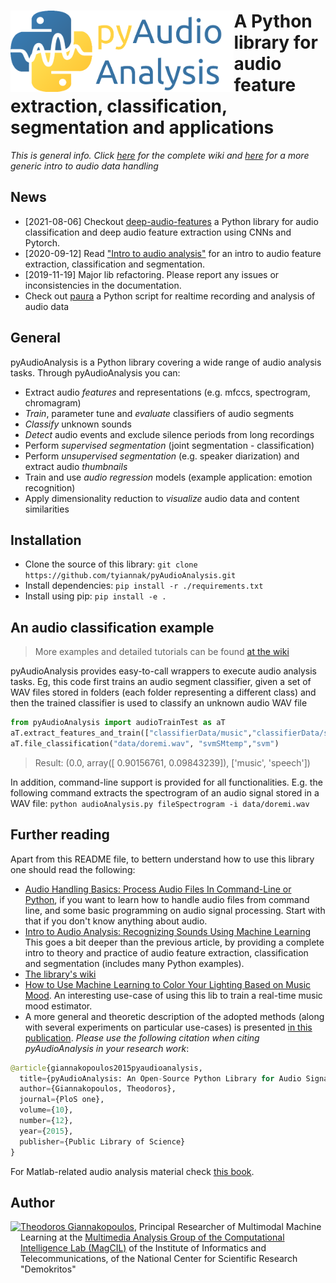 
# <img src="icon.png" align="left" height="130"/> A Python library for audio feature extraction, classification, segmentation and applications

*This is general info. Click [here](https://github.com/tyiannak/pyAudioAnalysis/wiki) for the complete wiki and [here](https://hackernoon.com/audio-handling-basics-how-to-process-audio-files-using-python-cli-jo283u3y) for a more generic intro to audio data handling*

## News
 * [2021-08-06] Checkout [deep-audio-features](https://github.com/tyiannak/deep_audio_features) a Python library for audio classification and deep audio feature extraction using CNNs and Pytorch. 
 * [2020-09-12] Read ["Intro to audio analysis"](https://hackernoon.com/intro-to-audio-analysis-recognizing-sounds-using-machine-learning-qy2r3ufl) for an intro to  audio feature extraction, classification and segmentation.
 * [2019-11-19] Major lib refactoring. Please report any issues or inconsistencies in the documentation.  
 * Check out [paura](https://github.com/tyiannak/paura) a Python script for realtime recording and analysis of audio data

## General
pyAudioAnalysis is a Python library covering a wide range of audio analysis tasks. Through pyAudioAnalysis you can:
 * Extract audio *features* and representations (e.g. mfccs, spectrogram, chromagram)
 * *Train*, parameter tune and *evaluate* classifiers of audio segments
 * *Classify* unknown sounds
 * *Detect* audio events and exclude silence periods from long recordings
 * Perform *supervised segmentation* (joint segmentation - classification)
 * Perform *unsupervised segmentation* (e.g. speaker diarization) and extract audio *thumbnails*
 * Train and use *audio regression* models (example application: emotion recognition)
 * Apply dimensionality reduction to *visualize* audio data and content similarities

## Installation
 * Clone the source of this library: `git clone https://github.com/tyiannak/pyAudioAnalysis.git`
 * Install dependencies: `pip install -r ./requirements.txt `
 * Install using pip: `pip install -e .`

## An audio classification example
> More examples and detailed tutorials can be found [at the wiki](https://github.com/tyiannak/pyAudioAnalysis/wiki)

pyAudioAnalysis provides easy-to-call wrappers to execute audio analysis tasks. Eg, this code first trains an audio segment classifier, given a set of WAV files stored in folders (each folder representing a different class) and then the trained classifier is used to classify an unknown audio WAV file

```python
from pyAudioAnalysis import audioTrainTest as aT
aT.extract_features_and_train(["classifierData/music","classifierData/speech"], 1.0, 1.0, aT.shortTermWindow, aT.shortTermStep, "svm", "svmSMtemp", False)
aT.file_classification("data/doremi.wav", "svmSMtemp","svm")
```

>Result:
(0.0, array([ 0.90156761,  0.09843239]), ['music', 'speech'])

In addition, command-line support is provided for all functionalities. E.g. the following command extracts the spectrogram of an audio signal stored in a WAV file: `python audioAnalysis.py fileSpectrogram -i data/doremi.wav`

## Further reading

Apart from this README file, to bettern understand how to use this library one should read the following:
  * [Audio Handling Basics: Process Audio Files In Command-Line or Python](https://hackernoon.com/audio-handling-basics-how-to-process-audio-files-using-python-cli-jo283u3y), if you want to learn how to handle audio files from command line, and some basic programming on audio signal processing. Start with that if you don't know anything about audio. 
  * [Intro to Audio Analysis: Recognizing Sounds Using Machine Learning](https://hackernoon.com/intro-to-audio-analysis-recognizing-sounds-using-machine-learning-qy2r3ufl) This goes a bit deeper than the previous article, by providing a complete intro to theory and practice of audio feature extraction, classification and segmentation (includes many Python examples).
 * [The library's wiki](https://github.com/tyiannak/pyAudioAnalysis/wiki)
 * [How to Use Machine Learning to Color Your Lighting Based on Music Mood](https://hackernoon.com/how-to-use-machine-learning-to-color-your-lighting-based-on-music-mood-bi163u8l). An interesting use-case of using this lib to train a real-time music mood estimator.
  * A more general and theoretic description of the adopted methods (along with several experiments on particular use-cases) is presented [in this publication](http://journals.plos.org/plosone/article?id=10.1371/journal.pone.0144610). *Please use the following citation when citing pyAudioAnalysis in your research work*:
```python
@article{giannakopoulos2015pyaudioanalysis,
  title={pyAudioAnalysis: An Open-Source Python Library for Audio Signal Analysis},
  author={Giannakopoulos, Theodoros},
  journal={PloS one},
  volume={10},
  number={12},
  year={2015},
  publisher={Public Library of Science}
}
```

For Matlab-related audio analysis material check  [this book](http://www.amazon.com/Introduction-Audio-Analysis-MATLAB%C2%AE-Approach/dp/0080993885).

## Author
<img src="https://tyiannak.github.io/files/3.JPG" align="left" height="100"/>

[Theodoros Giannakopoulos](https://tyiannak.github.io),
Principal Researcher of Multimodal Machine Learning at the [Multimedia Analysis Group of the Computational Intelligence Lab (MagCIL)](https://labs-repos.iit.demokritos.gr/MagCIL/index.html) of the Institute of Informatics and Telecommunications, of the National Center for Scientific Research "Demokritos"

